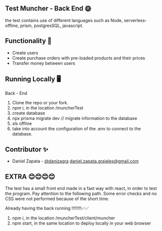 
## Test Muncher - Back End 🌞

the test contains use of different languages such as Node, serverless-offline, prism, postgresSQL, javascript. 


## Functionality 🔧

<ul>
    <li>Create users</li>
    <li>Create purchase orders with pre-loaded products and their prices</li>
    <li>Transfer money between users</li>
</ul>


## Running Locally 🖥️
Back - End
1. Clone the repo or your fork.
2. npm i, in the location  /muncherTest
3. create database 
4. npx prisma migrate dev // migrate information to the database
5. sls offline
6. take into account the configuration of the .env to connect to the database.




## Contributor ✨

- Daniel Zapata - [@danizagra](https://github.com/danizagra) <daniel.zapata.grajales@gmail.com>


## EXTRA 😊😊😊😊

The test has a small front end made in a fast way with react, in order to test the program. Pay attention to the following path. Some error checks and no CSS were not performed because of the short time. 

Already having the back running !!!!!!!!✅✅

1. npm i, in the location /muncherTest/client/muncher
2. npm start, in the same location to deploy locally in your web browser
